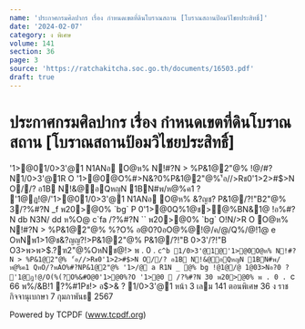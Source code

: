 ```yaml
---
name: 'ประกาศกรมศิลปากร เรื่อง กำหนดเขตที่ดินโบราณสถาน [โบราณสถานป้อมวิไชยประสิทธิ์]'
date: '2024-02-07'
category: ง พิเศษ
volume: 141
section: 36
page: 3
source: 'https://ratchakitcha.soc.go.th/documents/16503.pdf'
draft: true
---
```


# ประกาศกรมศิลปากร เรื่อง กำหนดเขตที่ดินโบราณสถาน [โบราณสถานป้อมวิไชยประสิทธิ์]

'1>@01/0>3'@1 N1ANอ O@ห% N!#?N > %P&1@2"@% !@/#?N1/0>3'@1R O '1>@0@O%#>N&?0%P&1@2"@%'้อ//>Rช0'1>2>#$>N O//? อ1B N!&@อQหญN 1BN#พ/ห@%ค1 ? '1@ฏ!@/'1>@01/0>3'@1 N1ANอ O@ห% &?ญช? P&1@/?!"B2"@% 3/?%#?N _f พ20>@0% `bg` P 0'1>@0Q%1@ช>@%BN&1@ !อ%#?N db N3N/ dd ห%O@ c`fa /?%#?N `` พ20>@0% `bg` O!N/>R O O@ห% N!#?N > %P&1@2"@% %?O% อ@0?0อO@%@!@/ค/@/Q%/@!1@ e OหNพ1>1@ช&?ญญ?!>P&1@2"@% P&1@/?!"B 0>3'/?!"B O3>พ>พ>$.?ฑ2"@%OหNช@!> พ . 0 . `c^b 1/0>3'@1@'1>@0O@ห% N!#?N > %P&1@2"@% '้อ//>Rช0'1>2>#$>N O//? อ1B N!&@อQหญN 1BN#พ/ห@%ค1 QหO/?พAO%#?NP&1@2"@% '1>/@ a R1N _ @% bg !@1@/@ 1@03>Nอ?0 ? '1@ฏ!@/O(%(?O%&#O@0'1>@0%?O '1>@0  /?%#?N 30 พ20>@0% พ . 0 . `c 66 พ%/&B!1 ?%#1Pช!> อ$>& ? 1/0>3'@1 หน้า 3 เลม 141 ตอนพิเศษ 36 ง ราชกิจจานุเบกษา 7 กุมภาพันธ 2567

Powered by TCPDF (www.tcpdf.org)
